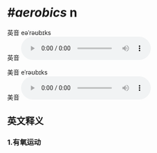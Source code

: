 # ***\#aerobics*** n
英音 eəˈrəʊbɪks  
英音
<audio src="./media/aerobics1_AAC.aac" controls="controls"></audio>

美音 eˈrəʊbɪks  
美音
<audio src="./media/aerobics2_AAC.aac" controls="controls"></audio>



  

英文释义
---
### 1.**有氧运动**  


